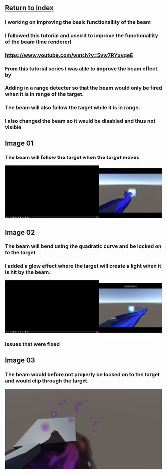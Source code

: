## <a href="index">Return to index</a>

### I working on improving the basic functionallity of the beam
### I followed this tutorial and used it to improve the functionallity of the beam (line renderer)
### <a href="https://www.youtube.com/watch?v=5vw7RYxvqeE">https://www.youtube.com/watch?v=5vw7RYxvqeE</a>


### From this tutorial series I was able to improve the beam effect by
### Adding in a range detecter so that the beam would only be fired when it is in range of the target.
### The beam will also follow the target while it is in range.
### I also changed the beam so it would be disabled and thus not visible 

## Image 01

### The beam will follow the target when the target moves
<img src="images/improve01.png" alt="">

## Image 02

### The beam will bend using the quadratic curve and be locked on to the target
### I added a glow effect where the target will create a light when it is hit by the beam.
<img src="images/improve02.png" alt="">

### Issues that were fixed

## Image 03

### The beam would before not properly be locked on to the target and would clip through the target.
<img src="images/improve03.png" alt="">

